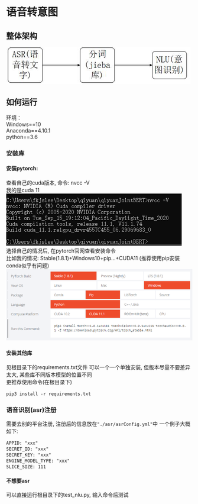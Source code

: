# 语音转意图

## 整体架构
![图片](https://github.com/fkjslee/github_image/blob/main/pic4.jpg)

## 如何运行
环境：  
Windows==10  
Anaconda==4.10.1  
python==3.6
### 安装库
#### 安装pytorch:
查看自己的cuda版本, 命令: nvcc -V  
我的是cuda 11  
![图片](https://github.com/fkjslee/github_image/blob/main/pic5.png)  
选择自己的情况后, 在pytorch官网查看安装命令  
比如我的情况: Stable(1.8.1)+Windows10+pip...+CUDA11 (推荐使用pip安装 conda似乎有问题)  
![图片](https://github.com/fkjslee/github_image/blob/main/pic6.png)
#### 安装其他库
见根目录下的requirements.txt文件
可以一个一个单独安装, 但版本尽量不要差异太大, 某些库不同版本模型的位置不同  
更推荐使用命令(在根目录下)
```
pip3 install -r requirements.txt  
```
### 语音识别(asr)注册
需要去别的平台注册, 注册后的信息放在```"./asr/asrConfig.yml"```中
一个例子大概如下:
```
APPID: "xxx"
SECRET_ID: "xxx"
SECRET_KEY: "xxx"
ENGINE_MODEL_TYPE: "xxx"
SLICE_SIZE: 111
```
#### 不想要asr
可以直接运行根目录下的test_nlu.py, 输入命令后测试
